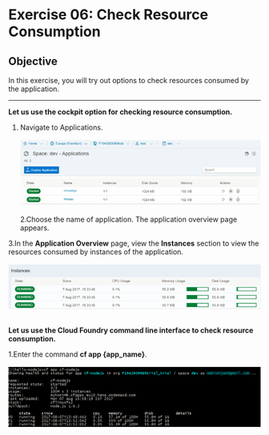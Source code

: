 # Exercise 06: Check Resource Consumption
## Objective
In this exercise, you will try out options to check resources consumed by the application.

---
__Let us use the cockpit option for checking resource consumption.__
1. Navigate to Applications.
<br><br>
![App List](/img/App_list.png?raw=true)
<br><br>
2.Choose the name of application. The application overview page appears.

3.In the **Application Overview** page, view the **Instances** section to view the resources consumed by instances of the application. 
<br><br>
![Instances](/img/resource_instance.png?raw=true)
<br><br>


__Let us use the Cloud Foundry command line interface to check resource consumption.__

1.Enter the command **cf app {app_name}**. 
<br><br>
![Resource Consumption](/img/console_hr_scale_.png?raw=true)
<br><br>
